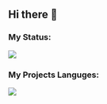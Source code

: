 ## Hi there 👋

<h3>My Status:</h3>
<img src="https://github-readme-stats.vercel.app/api?username=amirAlimosolo&show_icons=true&theme=light" />


<h3>My Projects Languges:</h3>
<img src="https://github-readme-stats.vercel.app/api/top-langs/?username=amirAlimosolo&size_weight=0.5&count_weight=0.5" />
